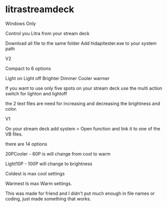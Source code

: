# litrastreamdeck
Windows Only

Control you Litra from your stream deck

Download all file to the same folder 
Add hidapitester.exe to your system path

V2

Compact to 6 options

Light on
Light off
Brighter
Dimmer
Cooler
warmer

If you want to use only five spots on your stream deck use the multi action switch for lighton and lightoff

the 2 text files are need for increasing and decreasing the brightness and color. 


V1

On your stream deck add system > Open function and link it to one of the VB files.

there are 14 options 

20PCooler - 80P is will change from cool to warm 

Light10P - 100P will change to brightness

Coldest is max cool settings

Warmest Is max Warm settings. 


This was made for friend and I didn't put much enough in file names or coding, just made something that works. 


